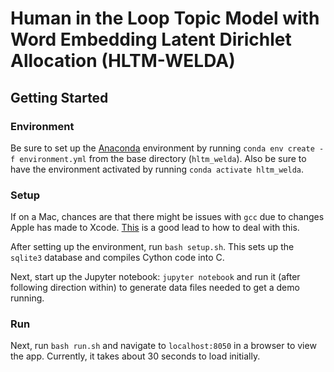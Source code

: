 # Human in the Loop Topic Model with Word Embedding Latent Dirichlet Allocation (HLTM-WELDA)

## Getting Started

### Environment
Be sure to set up the [Anaconda](https://anaconda.org/) environment by running `conda env create -f environment.yml` from the base directory (`hltm_welda`). Also be sure to have the environment activated by running `conda activate hltm_welda`.


### Setup
If on a Mac, chances are that there might be issues with `gcc` due to changes Apple has made to Xcode. [This](https://stackoverflow.com/questions/52509602/ant-compile-c-program-on-a-mac-after-upgrade-to-mojave) is a good lead to how to deal with this.

After setting up the environment, run `bash setup.sh`. This sets up the `sqlite3` database and compiles Cython code into C.

Next, start up the Jupyter notebook: `jupyter notebook` and run it (after following direction within) to generate data files needed to get a demo running.


### Run
Next, run `bash run.sh` and navigate to `localhost:8050` in a browser to view the app. Currently, it takes about 30 seconds to load initially.
